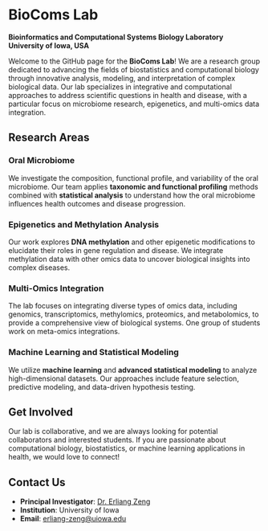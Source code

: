 # BioComs Lab
**Bioinformatics and Computational Systems Biology Laboratory**  
**University of Iowa, USA**

Welcome to the GitHub page for the **BioComs Lab**! We are a research group dedicated to advancing the fields of biostatistics and computational biology through innovative analysis, modeling, and interpretation of complex biological data. Our lab specializes in integrative and computational approaches to address scientific questions in health and disease, with a particular focus on microbiome research, epigenetics, and multi-omics data integration.

## Research Areas

### Oral Microbiome
We investigate the composition, functional profile, and variability of the oral microbiome. Our team applies **taxonomic and functional profiling** methods combined with **statistical analysis** to understand how the oral microbiome influences health outcomes and disease progression.
### Epigenetics and Methylation Analysis
Our work explores **DNA methylation** and other epigenetic modifications to elucidate their roles in gene regulation and disease. We integrate methylation data with other omics data to uncover biological insights into complex diseases.

### Multi-Omics Integration
The lab focuses on integrating diverse types of omics data, including genomics, transcriptomics, methylomics, proteomics, and metabolomics, to provide a comprehensive view of biological systems. One group of students work on meta-omics integrations.

### Machine Learning and Statistical Modeling
We utilize **machine learning** and **advanced statistical modeling** to analyze high-dimensional datasets. Our approaches include feature selection, predictive modeling, and data-driven hypothesis testing.

## Get Involved
Our lab is collaborative, and we are always looking for potential collaborators and interested students. If you are passionate about computational biology, biostatistics, or machine learning applications in health, we would love to connect!

## Contact Us
- **Principal Investigator**: [Dr. Erliang Zeng](https://myweb.uiowa.edu/ezng/)
- **Institution**: University of Iowa
- **Email**: [erliang-zeng@uiowa.edu](mailto:erliang-zeng@uiowa.edu)


